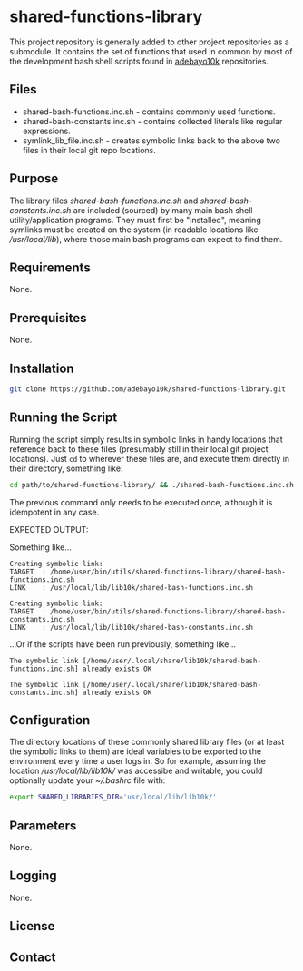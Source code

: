 # shared-functions-library
This project repository is generally added to other project repositories as a submodule.
It contains the set of functions that used in common by most of the development bash shell scripts found in [adebayo10k](https://github.com/adebayo10k) repositories.

## Files
- shared-bash-functions.inc.sh - contains commonly used functions.
- shared-bash-constants.inc.sh - contains collected literals like regular expressions.
- symlink_lib_file.inc.sh - creates symbolic links back to the above two files in their local git repo locations.

## Purpose
The library files _shared-bash-functions.inc.sh_ and _shared-bash-constants.inc.sh_ are included (sourced) by many main bash shell utility/application programs.
They must first be "installed", meaning symlinks must be created on the system (in readable locations like _/usr/local/lib_), where those main bash programs can expect to find them.

## Requirements
None.

## Prerequisites
None.

## Installation

``` bash
git clone https://github.com/adebayo10k/shared-functions-library.git
```

## Running the Script
Running the script simply results in symbolic links in handy locations that reference back to these files (presumably still in their local git project locations). 
Just `cd` to wherever these files are, and execute them directly in their directory, something like: 

``` bash
cd path/to/shared-functions-library/ && ./shared-bash-functions.inc.sh && ./shared-bash-constants.inc.sh
```

The previous command only needs to be executed once, although it is idempotent in any case.

EXPECTED OUTPUT:

Something like...

```
Creating symbolic link:
TARGET	: /home/user/bin/utils/shared-functions-library/shared-bash-functions.inc.sh
LINK	: /usr/local/lib/lib10k/shared-bash-functions.inc.sh

Creating symbolic link:
TARGET	: /home/user/bin/utils/shared-functions-library/shared-bash-constants.inc.sh
LINK	: /usr/local/lib/lib10k/shared-bash-constants.inc.sh
```

...Or if the scripts have been run previously, something like...

```
The symbolic link [/home/user/.local/share/lib10k/shared-bash-functions.inc.sh] already exists OK

The symbolic link [/home/user/.local/share/lib10k/shared-bash-constants.inc.sh] already exists OK
```


## Configuration
The directory locations of these commonly shared library files (or at least the symbolic links to them) are ideal variables to be exported to the environment every time a user logs in.
So for example, assuming the location _/usr/local/lib/lib10k/_ was accessibe and writable, you could optionally update your _~/.bashrc_ file with:

``` bash
export SHARED_LIBRARIES_DIR='usr/local/lib/lib10k/'
```


## Parameters
None.

## Logging
None.

## License


## Contact















